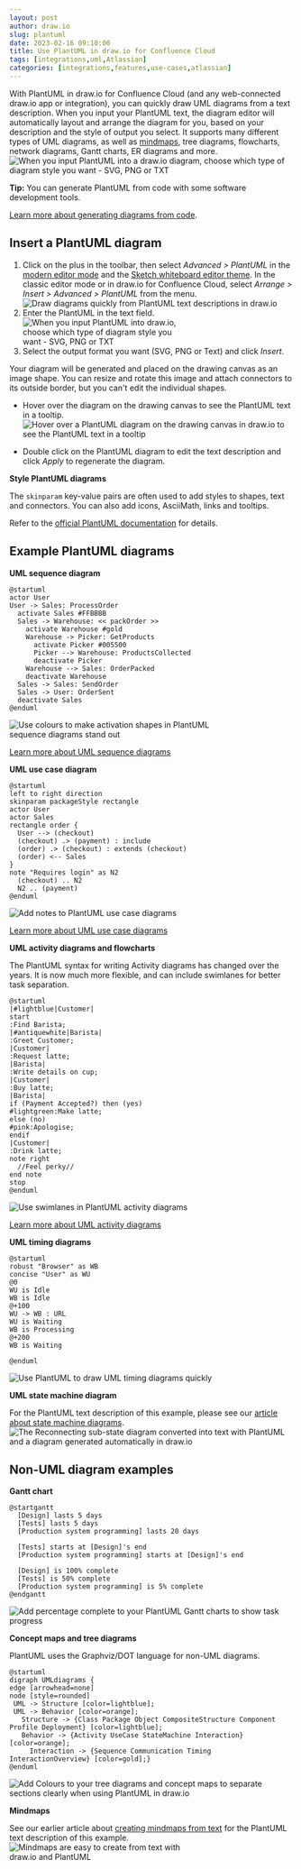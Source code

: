 ```yaml
---
layout: post
author: draw.io
slug: plantuml
date: 2023-02-16 09:10:00
title: Use PlantUML in draw.io for Confluence Cloud
tags: [integrations,uml,Atlassian]
categories: [integrations,features,use-cases,atlassian]
---
```


With PlantUML in draw.io for Confluence Cloud (and any web-connected draw.io app or integration), you can quickly draw UML diagrams from a text description. When you input your PlantUML text, the diagram editor will automatically layout and arrange the diagram for you, based on your description and the style of output you select. It supports many different types of UML diagrams, as well as [mindmaps](/blog/mindmaps-from-text.html), tree diagrams, flowcharts, network diagrams, Gantt charts, ER diagrams and more.
<br /><img src="/assets/img/blog/plantuml-diagram-styles.png" style="width=100%;max-width:500px;height:auto;" alt="When you input PlantUML into a draw.io diagram, choose which type of diagram style you want - SVG, PNG or TXT">

**Tip:** You can generate PlantUML from code with some software development tools. 

[Learn more about generating diagrams from code](blog/diagrams-from-code.html).

## Insert a PlantUML diagram

1. Click on the plus in the toolbar, then select _Advanced > PlantUML_ in the [modern editor mode](/blog/modern-mode-diagrams) and the [Sketch whiteboard editor theme](/blog/sketch-online-whiteboard.html). In the classic editor mode or in draw.io for Confluence Cloud, select _Arrange > Insert > Advanced > PlantUML_ from the menu.
<br /><img src="/assets/img/blog/plantuml-insert-modern-mode.png" style="width=100%;max-width:500px;height:auto;" alt="Draw diagrams quickly from PlantUML text descriptions in draw.io">
1. Enter the PlantUML in the text field.
<br /><img src="/assets/img/blog/insert-plantuml.png" style="width=100%;max-width:300px;height:auto;" alt="When you input PlantUML into draw.io, choose which type of diagram style you want - SVG, PNG or TXT">
1. Select the output format you want (SVG, PNG or Text) and click _Insert_.

Your diagram will be generated and placed on the drawing canvas as an image shape. You can resize and rotate this image and attach connectors to its outside border, but you can't edit the individual shapes.  

* Hover over the diagram on the drawing canvas to see the PlantUML text in a tooltip.
<br /><img src="/assets/img/blog/plantuml-hover.png" style="width=100%;max-width:500px;height:auto;" alt="Hover over a PlantUML diagram on the drawing canvas in draw.io to see the PlantUML text in a tooltip">

* Double click on the PlantUML diagram to edit the text description and click _Apply_ to regenerate the diagram.


**Style PlantUML diagrams**

The ``skinparam`` key-value pairs are often used to add styles to shapes, text and connectors.  You can also add icons, AsciiMath, links and tooltips. 

Refer to the [official PlantUML documentation](https://plantuml.com) for details. 

## Example PlantUML diagrams

**UML sequence diagram**
```
@startuml
actor User
User -> Sales: ProcessOrder
  activate Sales #FFBBBB
  Sales -> Warehouse: << packOrder >>
    activate Warehouse #gold
    Warehouse -> Picker: GetProducts
      activate Picker #005500
      Picker --> Warehouse: ProductsCollected
      deactivate Picker
    Warehouse --> Sales: OrderPacked
    deactivate Warehouse
  Sales -> Sales: SendOrder
  Sales -> User: OrderSent
  deactivate Sales
@enduml
```
<img src="/assets/img/blog/plantuml-sequence.png" style="width=100%;max-width:400px;height:auto;" alt="Use colours to make activation shapes in PlantUML sequence diagrams stand out">

[Learn more about UML sequence diagrams](/blog/sequence-diagrams.html)

**UML use case diagram**
```
@startuml
left to right direction
skinparam packageStyle rectangle
actor User
actor Sales
rectangle order {
  User --> (checkout)
  (checkout) .> (payment) : include
  (order) .> (checkout) : extends (checkout)
  (order) <-- Sales
}
note "Requires login" as N2
  (checkout) .. N2
  N2 .. (payment)
@enduml
```
<img src="/assets/img/blog/plantuml-use-case.png" style="width=100%;max-width:400px;height:auto;" alt="Add notes to PlantUML use case diagrams">

[Learn more about UML use case diagrams](/blog/uml-use-case-diagrams.html)

**UML activity diagrams and flowcharts**

The PlantUML syntax for writing Activity diagrams has changed over the years. It is now much more flexible, and can include swimlanes for better task separation.
```
@startuml
|#lightblue|Customer|
start
:Find Barista;
|#antiquewhite|Barista|
:Greet Customer;
|Customer|
:Request latte;
|Barista|
:Write details on cup;
|Customer|
:Buy latte;
|Barista|
if (Payment Accepted?) then (yes)
#lightgreen:Make latte;
else (no)
#pink:Apologise;
endif
|Customer|
:Drink latte;
note right
  //Feel perky//
end note
stop
@enduml
```
<img src="/assets/img/blog/plantuml-activity.png" style="width=100%;max-width:400px;height:auto;" alt="Use swimlanes in PlantUML activity diagrams">

[Learn more about UML activity diagrams](/blog/uml-activity-diagrams.html)

**UML timing diagrams**

```
@startuml
robust "Browser" as WB
concise "User" as WU
@0
WU is Idle
WB is Idle
@+100
WU -> WB : URL
WU is Waiting
WB is Processing
@+200
WB is Waiting

@enduml
```
<img src="/assets/img/blog/plantuml-timing.png" style="width=100%;max-width:400px;height:auto;" alt="Use PlantUML to draw UML timing diagrams quickly">

**UML state machine diagram**

For the PlantUML text description of this example, please see our [article about state machine diagrams](blog/uml-state-diagrams.html).
<br /><img src="/assets/img/blog/uml-state-diagram-plantuml.png" style="width=100%;max-width:600px;height:auto;" alt="The Reconnecting sub-state diagram converted into text with PlantUML and a diagram generated automatically in draw.io">


## Non-UML diagram examples

**Gantt chart**
```
@startgantt
  [Design] lasts 5 days
  [Tests] lasts 5 days
  [Production system programming] lasts 20 days
  
  [Tests] starts at [Design]'s end
  [Production system programming] starts at [Design]'s end

  [Design] is 100% complete
  [Tests] is 50% complete
  [Production system programming] is 5% complete
@endgantt
```
<img src="/assets/img/blog/plantuml-gantt.png" style="width=100%;max-width:500px;height:auto;" alt="Add percentage complete to your PlantUML Gantt charts to show task progress">

**Concept maps and tree diagrams**

PlantUML uses the Graphviz/DOT language for non-UML diagrams. 
```
@startuml
digraph UMLdiagrams {
edge [arrowhead=none]
node [style=rounded]
 UML -> Structure [color=lightblue];
 UML -> Behavior [color=orange];
   Structure -> {Class Package Object CompositeStructure Component Profile Deployment} [color=lightblue];
   Behavior -> {Activity UseCase StateMachine Interaction} [color=orange];
     Interaction -> {Sequence Communication Timing InteractionOverview} [color=gold];}
@enduml
```
<img src="/assets/img/blog/plantuml-concept-map.png" style="width=100%;max-width:600px;height:auto;" alt="Add Colours to your tree diagrams and concept maps to separate sections clearly when using PlantUML in draw.io">

**Mindmaps**

See our earlier article about [creating mindmaps from text](/blog/plantuml-mindmaps-from-text.html) for the PlantUML text description of this example.
<br /><img src="/assets/img/blog/mindmap-plantuml-example2.png" style="width=100%;max-width:350px;height:auto;" alt="Mindmaps are easy to create from text with draw.io and PlantUML">